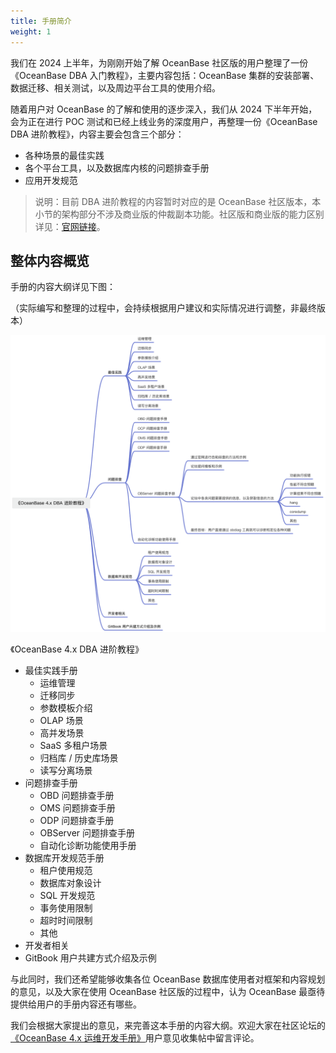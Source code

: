 ```yaml
---
title: 手册简介
weight: 1
---
```


我们在 2024 上半年，为刚刚开始了解 OceanBase 社区版的用户整理了一份《OceanBase DBA 入门教程》，主要内容包括：OceanBase 集群的安装部署、数据迁移、相关测试，以及周边平台工具的使用介绍。

随着用户对 OceanBase 的了解和使用的逐步深入，我们从 2024 下半年开始，会为正在进行 POC 测试和已经上线业务的深度用户，再整理一份《OceanBase DBA 进阶教程》，内容主要会包含三个部分：

+ 各种场景的最佳实践
+ 各个平台工具，以及数据库内核的问题排查手册
+ 应用开发规范

> 说明：目前 DBA 进阶教程的内容暂时对应的是 OceanBase 社区版本，本小节的架构部分不涉及商业版的仲裁副本功能。社区版和商业版的能力区别详见：[官网链接](https://www.oceanbase.com/docs/common-oceanbase-database-cn-1000000001428510)。
## 整体内容概览
手册的内容大纲详见下图：

（实际编写和整理的过程中，会持续根据用户建议和实际情况进行调整，非最终版本）

![image.png](/img/user_manual/operation_and_maintenance/about_this_manual/001.png)

《OceanBase 4.x DBA 进阶教程》

+ 最佳实践手册
    - 运维管理
    - 迁移同步
    - 参数模板介绍
    - OLAP 场景
    - 高并发场景
    - SaaS 多租户场景
    - 归档库 / 历史库场景
    - 读写分离场景
+ 问题排查手册
    - OBD 问题排查手册
    - OMS 问题排查手册
    - ODP 问题排查手册
    - OBServer 问题排查手册
    - 自动化诊断功能使用手册
+ 数据库开发规范手册
    - 租户使用规范
    - 数据库对象设计
    - SQL 开发规范
    - 事务使用限制
    - 超时时间限制
    - 其他
+ 开发者相关
+ GitBook 用户共建方式介绍及示例

与此同时，我们还希望能够收集各位 OceanBase 数据库使用者对框架和内容规划的意见，以及大家在使用 OceanBase 社区版的过程中，认为 OceanBase 最亟待提供给用户的手册内容还有哪些。

我们会根据大家提出的意见，来完善这本手册的内容大纲。欢迎大家在社区论坛的[《OceanBase 4.x 运维开发手册》](https://ask.oceanbase.com/t/topic/35610431/)用户意见收集帖中留言评论。